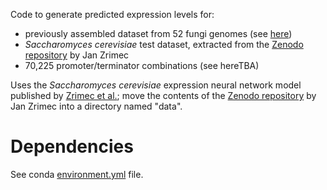 Code to generate predicted expression levels for: 
+ previously assembled dataset from 52 fungi genomes (see [here](../preprocessing/assemble.npz))
+ _Saccharomyces cerevisiae_ test dataset, extracted from the [Zenodo repository](https://doi.org/10.5281/zenodo.3905252) by Jan Zrimec
+ 70,225 promoter/terminator combinations (see hereTBA)

Uses the _Saccharomyces cerevisiae_ expression neural network model published by [Zrimec et al.](https://doi.org/10.1038/s41467-020-19921-4);
move the contents of the [Zenodo repository](https://doi.org/10.5281/zenodo.3905252) by Jan Zrimec into a directory named "data".

# Dependencies
See conda [environment.yml](../predictions/environment.yml) file.
